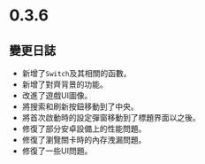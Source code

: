 # 0.3.6

## 變更日誌

- 新增了`Switch`及其相關的函數。
- 新增了對齊背景的功能。
- 改進了遊戲UI圖像。
- 將搜索和刷新按鈕移動到了中央。
- 將首次啟動時的設定彈窗移動到了標題界面以之後。
- 修復了部分安卓設備上的性能問題。
- 修復了瀏覽關卡時的內存洩漏問題。
- 修復了一些UI問題。
